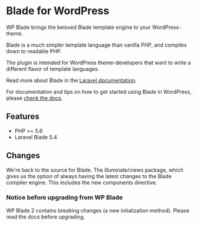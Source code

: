 # Blade for WordPress

WP Blade brings the beloved Blade template engine to your WordPress-theme.

Blade is a much simpler template language than vanilla PHP, and compiles down to readable PHP.

The plugin is intended for WordPress theme-developers that want to write a different flavor of template languages.

Read more about Blade in the [Laravel documentation](https://laravel.com/docs/5.4/blade).

For documentation and tips on how to get started using Blade in WordPress, please [check the docs](http://blade.tormorten.no/).

## Features

* PHP >= 5.6
* Laravel Blade 5.4

## Changes

We're back to the source for Blade. The illuminate/views package, which gives us the option of always having the latest changes to the Blade compiler engine. This includes the new components directive.

### Notice before upgrading from WP Blade

WP Blade 2 contains breaking changes (a new initalization method). Please read the docs before upgrading.

